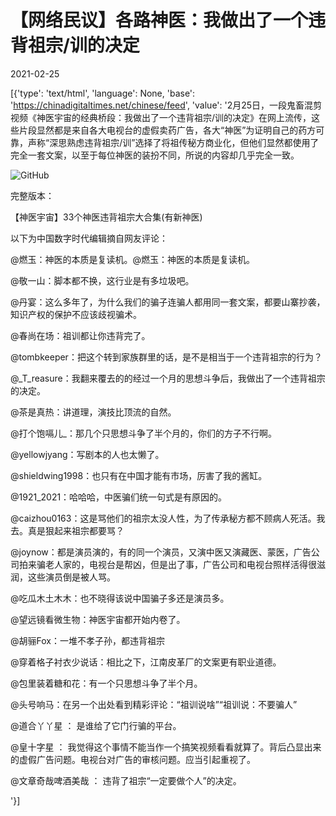 # 【网络民议】各路神医：我做出了一个违背祖宗/训的决定

2021-02-25

[{'type': 'text/html', 'language': None, 'base': 'https://chinadigitaltimes.net/chinese/feed', 'value': '2月25日，一段鬼畜混剪视频《神医宇宙的经典桥段：我做出了一个违背祖宗/训的决定》在网上流传，这些片段显然都是来自各大电视台的虚假卖药广告，各大“神医”为证明自己的药方可靠，声称“深思熟虑违背祖宗/训”选择了将祖传秘方商业化，但他们显然都使用了完全一套文案，以至于每位神医的装扮不同，所说的内容却几乎完全一致。

![GitHub](https://chinadigitaltimes.net/chinese/files/2021/02/image-1614246368634.png)



完整版本：



【神医宇宙】33个神医违背祖宗大合集(有新神医)



以下为中国数字时代编辑摘自网友评论：



@燃玉：神医的本质是复读机。@燃玉：神医的本质是复读机。

@敬一山：脚本都不换，这行业是有多垃圾吧。

@丹宴：这么多年了，为什么我们的骗子连骗人都用同一套文案，都要山寨抄袭，知识产权的保护不应该歧视骗术。

@春尚在场：祖训都让你违背完了。

@tombkeeper：把这个转到家族群里的话，是不是相当于一个违背祖宗的行为？

@_T_reasure：我翻来覆去的的经过一个月的思想斗争后，我做出了一个违背祖宗的决定。

@茶是真热：讲道理，演技比顶流的自然。

@打个饱嗝儿_：那几个只思想斗争了半个月的，你们的方子不行啊。

@yellowjyang：写剧本的人也太懒了。

@shieldwing1998：也只有在中国才能有市场，厉害了我的酱缸。

@1921_2021：哈哈哈，中医骗们统一句式是有原因的。

@caizhou0163：这是骂他们的祖宗太没人性，为了传承秘方都不顾病人死活。我去。真是狠起来祖宗都要骂？

@joynow：都是演员演的，有的同一个演员，又演中医又演藏医、蒙医，广告公司拍来骗老人家的，电视台是帮凶，但是出了事，广告公司和电视台照样活得很滋润，这些演员倒是被人骂。

@吃瓜木土木木：也不晓得该说中国骗子多还是演员多。

@望远镜看微生物：神医宇宙都开始内卷了。

@胡骊Fox：一堆不孝子孙，都违背祖宗

@穿着格子衬衣少说话：相比之下，江南皮革厂的文案更有职业道德。

@包里装着糖和花：有一个只思想斗争了半个月。

@头号响马：在另一个出处看到精彩评论：“祖训说啥”“祖训说：不要骗人”

@道合丫丫星 ： 是谁给了它门行骗的平台。

@皇十字星 ： 我觉得这个事情不能当作一个搞笑视频看看就算了。背后凸显出来的虚假广告问题。电视台对广告的审核问题。应当引起重视了。

@文章奇哉啤酒美哉 ： 违背了祖宗“一定要做个人”的决定。

'}]
